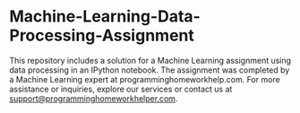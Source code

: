 # Machine-Learning-Data-Processing-Assignment
This repository includes a solution for a Machine Learning assignment using data processing in an IPython notebook. The assignment was completed by a Machine Learning expert at programminghomeworkhelp.com. For more assistance or inquiries, explore our services or contact us at support@programminghomeworkhelper.com.
